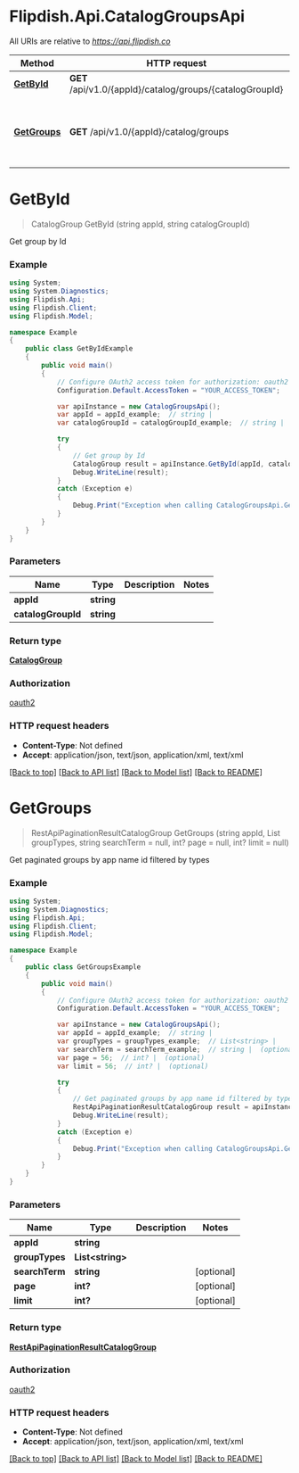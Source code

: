 # Flipdish.Api.CatalogGroupsApi

All URIs are relative to *https://api.flipdish.co*

Method | HTTP request | Description
------------- | ------------- | -------------
[**GetById**](CatalogGroupsApi.md#getbyid) | **GET** /api/v1.0/{appId}/catalog/groups/{catalogGroupId} | Get group by Id
[**GetGroups**](CatalogGroupsApi.md#getgroups) | **GET** /api/v1.0/{appId}/catalog/groups | Get paginated groups by app name id filtered by types


<a name="getbyid"></a>
# **GetById**
> CatalogGroup GetById (string appId, string catalogGroupId)

Get group by Id

### Example
```csharp
using System;
using System.Diagnostics;
using Flipdish.Api;
using Flipdish.Client;
using Flipdish.Model;

namespace Example
{
    public class GetByIdExample
    {
        public void main()
        {
            // Configure OAuth2 access token for authorization: oauth2
            Configuration.Default.AccessToken = "YOUR_ACCESS_TOKEN";

            var apiInstance = new CatalogGroupsApi();
            var appId = appId_example;  // string | 
            var catalogGroupId = catalogGroupId_example;  // string | 

            try
            {
                // Get group by Id
                CatalogGroup result = apiInstance.GetById(appId, catalogGroupId);
                Debug.WriteLine(result);
            }
            catch (Exception e)
            {
                Debug.Print("Exception when calling CatalogGroupsApi.GetById: " + e.Message );
            }
        }
    }
}
```

### Parameters

Name | Type | Description  | Notes
------------- | ------------- | ------------- | -------------
 **appId** | **string**|  | 
 **catalogGroupId** | **string**|  | 

### Return type

[**CatalogGroup**](CatalogGroup.md)

### Authorization

[oauth2](../README.md#oauth2)

### HTTP request headers

 - **Content-Type**: Not defined
 - **Accept**: application/json, text/json, application/xml, text/xml

[[Back to top]](#) [[Back to API list]](../README.md#documentation-for-api-endpoints) [[Back to Model list]](../README.md#documentation-for-models) [[Back to README]](../README.md)

<a name="getgroups"></a>
# **GetGroups**
> RestApiPaginationResultCatalogGroup GetGroups (string appId, List<string> groupTypes, string searchTerm = null, int? page = null, int? limit = null)

Get paginated groups by app name id filtered by types

### Example
```csharp
using System;
using System.Diagnostics;
using Flipdish.Api;
using Flipdish.Client;
using Flipdish.Model;

namespace Example
{
    public class GetGroupsExample
    {
        public void main()
        {
            // Configure OAuth2 access token for authorization: oauth2
            Configuration.Default.AccessToken = "YOUR_ACCESS_TOKEN";

            var apiInstance = new CatalogGroupsApi();
            var appId = appId_example;  // string | 
            var groupTypes = groupTypes_example;  // List<string> | 
            var searchTerm = searchTerm_example;  // string |  (optional) 
            var page = 56;  // int? |  (optional) 
            var limit = 56;  // int? |  (optional) 

            try
            {
                // Get paginated groups by app name id filtered by types
                RestApiPaginationResultCatalogGroup result = apiInstance.GetGroups(appId, groupTypes, searchTerm, page, limit);
                Debug.WriteLine(result);
            }
            catch (Exception e)
            {
                Debug.Print("Exception when calling CatalogGroupsApi.GetGroups: " + e.Message );
            }
        }
    }
}
```

### Parameters

Name | Type | Description  | Notes
------------- | ------------- | ------------- | -------------
 **appId** | **string**|  | 
 **groupTypes** | **List&lt;string&gt;**|  | 
 **searchTerm** | **string**|  | [optional] 
 **page** | **int?**|  | [optional] 
 **limit** | **int?**|  | [optional] 

### Return type

[**RestApiPaginationResultCatalogGroup**](RestApiPaginationResultCatalogGroup.md)

### Authorization

[oauth2](../README.md#oauth2)

### HTTP request headers

 - **Content-Type**: Not defined
 - **Accept**: application/json, text/json, application/xml, text/xml

[[Back to top]](#) [[Back to API list]](../README.md#documentation-for-api-endpoints) [[Back to Model list]](../README.md#documentation-for-models) [[Back to README]](../README.md)

